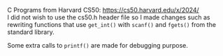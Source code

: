 C Programs from Harvard CS50: https://cs50.harvard.edu/x/2024/ \
I did not wish to use the cs50.h header file so I made changes such as
rewriting functions that use `get_int()` with `scanf()` and `fgets()` from the standard library.

Some extra calls to `printf()` are made for debugging purpose.

